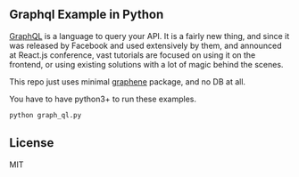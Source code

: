 ## Graphql Example in Python

[GraphQL](https://graphql.org/) is a language to query your API. It is a fairly new thing, and since it was released by Facebook and used extensively by them, and announced at React.js conference, vast tutorials are focused on using it on the frontend, or using existing solutions with a lot of magic behind the scenes.

This repo just uses minimal [graphene](https://graphene-python.org/) package, and no DB at all.

You have to have python3+ to run these examples.

```sh
python graph_ql.py
```

## License

MIT
